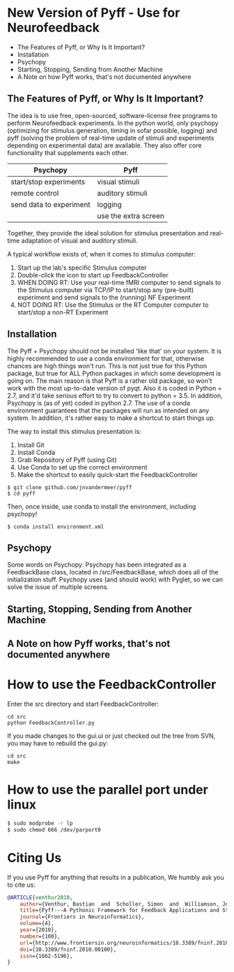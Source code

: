 New Version of Pyff - Use for Neurofeedback
===========================================

- The Features of Pyff, or Why Is It Important?
- Installation
- Psychopy
- Starting, Stopping, Sending from Another Machine
- A Note on how Pyff works, that's not documented anywhere




The Features of Pyff, or Why Is It Important?
---------------------------------------------

The idea is to use free, open-sourced, software-license free programs to perform Neurofeedback experiments. In the python world, only psychopy (optimizing for stimulus generation, timing in sofar possible, logging) and pyff (solving the problem of real-time update of stimuli and experiments depending on experimental data) are available. They also offer core functionality that supplements each other.

| Psychopy | Pyff |
|----------|------|
| start/stop experiments | visual stimuli |
| remote control | auditory stimuli |
| send data to experiment | logging |
| |use the extra screen |


Together, they provide the ideal solution for stimulus presentation and real-time adaptation of visual and auditory stimuli.

A typical workflow exists of, when it comes to stimulus computer:

1. Start up the lab's specific Stimulus computer
2. Double-click the icon to start up FeedbackController
3. WHEN DOING RT: Use your real-time fMRI computer to send signals to the Stimulus computer via TCP/IP to start/stop any (pre-built) experiment and send signals to the (running) NF Experiment
4. NOT DOING RT: Use the Stimulus or the RT Computer computer to start/stop a non-RT Experiment



Installation
------------

The Pyff + Psychopy should not be installed 'like that' on your system. It is highly recommended to use a conda environment for that, otherwise chances are high things won't run. This is not just true for this Python package, but true for ALL Python packages in which some development is going on. The main reason is that Pyff is a rather old package, so won't work with the most up-to-date version of pyqt. Also it is coded in Python = 2.7, and it'd take serious effort to try to convert to python = 3.5. In addition, Psychopy is (as of yet) coded in python 2.7. The use of a conda environment guarantees that the packages will run as intended on any system. In addition, it's rather easy to make a shortcut to start things up.

The way to install this stimulus presentation is:

1. Install Git
2. Install Conda
3. Grab Repository of Pyff (using Git)
4. Use Conda to set up the correct environment
5. Make the shortcut to easily quick-start the FeedbackController

```console
$ git clone github.com/jnvandermeer/pyff
$ cd pyff
```

Then, once inside, use conda to install the environment, including psychopy!

```console
$ conda install environment.xml
```


Psychopy
--------

Some words on Psychopy: Psychopy has been integrated as a FeedbackBase class, located in /src/FeedbackBase, which does all of the initialization stuff. Psychopy uses (and should work) with Pyglet, so we can solve the issue of multiple screens.




Starting, Stopping, Sending from Another Machine
------------------------------------------------







A Note on how Pyff works, that's not documented anywhere
--------------------------------------------------------











How to use the FeedbackController
=================================

Enter the src directory and start FeedbackController:

    cd src
    python FeedbackController.py


If you made changes to the gui.ui or just checked out the tree from SVN, you
may have to rebuild the gui.py:

    cd src
    make

How to use the parallel port under linux
========================================

```bash
$ sudo modprobe -r lp
$ sudo chmod 666 /dev/parport0
```

Citing Us
=========

If you use Pyff for anything that results in a publication, We humbly ask you to
cite us:

```bibtex
@ARTICLE{venthur2010,
    author={Venthur, Bastian  and  Scholler, Simon  and  Williamson, John  and  Dähne, Sven  and  Treder, Matthias S  and  Kramarek, Maria T  and  Müller, Klaus-Robert  and  Blankertz, Benjamin},
    title={Pyff---A Pythonic Framework for Feedback Applications and Stimulus Presentation in Neuroscience},
    journal={Frontiers in Neuroinformatics},
    volume={4},
    year={2010},
    number={100},
    url={http://www.frontiersin.org/neuroinformatics/10.3389/fninf.2010.00100/abstract},
    doi={10.3389/fninf.2010.00100},
    issn={1662-5196},
}
```

